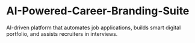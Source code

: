 # AI-Powered-Career-Branding-Suite
AI-driven platform that automates job applications, builds smart digital portfolio, and assists recruiters in interviews.
